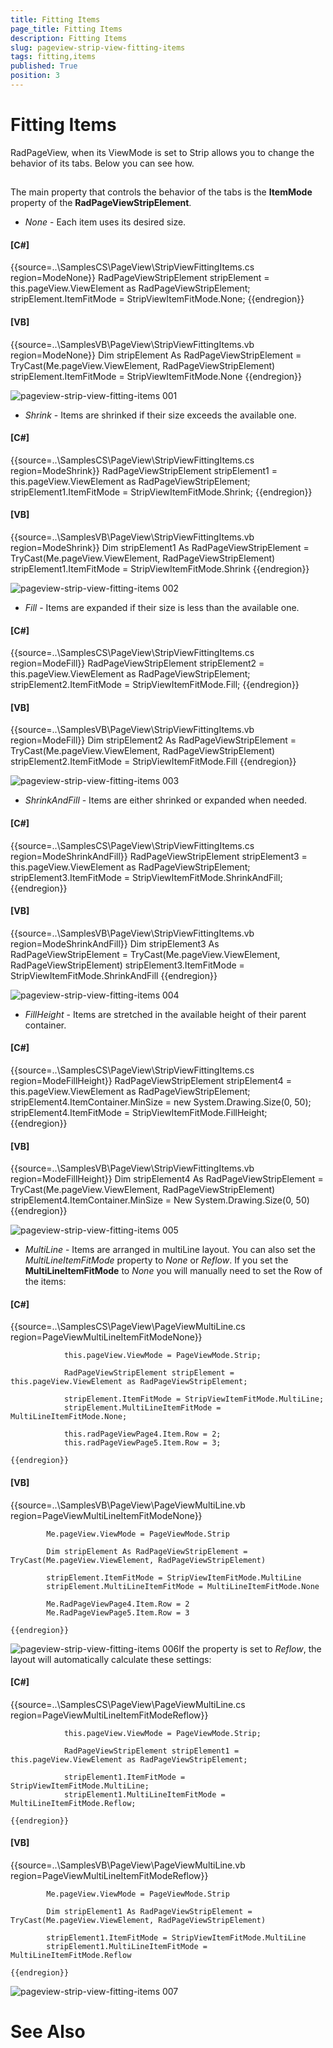 ```yaml
---
title: Fitting Items
page_title: Fitting Items
description: Fitting Items
slug: pageview-strip-view-fitting-items
tags: fitting,items
published: True
position: 3
---
```


# Fitting Items



RadPageView, when its ViewMode is set to Strip allows you to change the behavior of its tabs. Below you can see how.

## 

The main property that controls the behavior of the tabs is the __ItemMode__ property of the __RadPageViewStripElement__.
        

* *None* - Each item uses its desired size.
            

#### __[C#]__

{{source=..\SamplesCS\PageView\StripViewFittingItems.cs region=ModeNone}}
	            RadPageViewStripElement stripElement = this.pageView.ViewElement as RadPageViewStripElement;
	            stripElement.ItemFitMode = StripViewItemFitMode.None;
	{{endregion}}



#### __[VB]__

{{source=..\SamplesVB\PageView\StripViewFittingItems.vb region=ModeNone}}
	        Dim stripElement As RadPageViewStripElement = TryCast(Me.pageView.ViewElement, RadPageViewStripElement)
	        stripElement.ItemFitMode = StripViewItemFitMode.None
	{{endregion}}

![pageview-strip-view-fitting-items 001](images/pageview-strip-view-fitting-items001.png)

* *Shrink* - Items are shrinked if their size exceeds the available one.
            

#### __[C#]__

{{source=..\SamplesCS\PageView\StripViewFittingItems.cs region=ModeShrink}}
	            RadPageViewStripElement stripElement1 = this.pageView.ViewElement as RadPageViewStripElement;
	            stripElement1.ItemFitMode = StripViewItemFitMode.Shrink;
	{{endregion}}



#### __[VB]__

{{source=..\SamplesVB\PageView\StripViewFittingItems.vb region=ModeShrink}}
	        Dim stripElement1 As RadPageViewStripElement = TryCast(Me.pageView.ViewElement, RadPageViewStripElement)
	        stripElement1.ItemFitMode = StripViewItemFitMode.Shrink
	{{endregion}}

![pageview-strip-view-fitting-items 002](images/pageview-strip-view-fitting-items002.gif)

* *Fill* - Items are expanded if their size is less than the available one.
            

#### __[C#]__

{{source=..\SamplesCS\PageView\StripViewFittingItems.cs region=ModeFill}}
	            RadPageViewStripElement stripElement2 = this.pageView.ViewElement as RadPageViewStripElement;
	            stripElement2.ItemFitMode = StripViewItemFitMode.Fill;
	{{endregion}}



#### __[VB]__

{{source=..\SamplesVB\PageView\StripViewFittingItems.vb region=ModeFill}}
	        Dim stripElement2 As RadPageViewStripElement = TryCast(Me.pageView.ViewElement, RadPageViewStripElement)
	        stripElement2.ItemFitMode = StripViewItemFitMode.Fill
	{{endregion}}

![pageview-strip-view-fitting-items 003](images/pageview-strip-view-fitting-items003.gif)

* *ShrinkAndFill* - Items are either shrinked or expanded when needed.
            

#### __[C#]__

{{source=..\SamplesCS\PageView\StripViewFittingItems.cs region=ModeShrinkAndFill}}
	            RadPageViewStripElement stripElement3 = this.pageView.ViewElement as RadPageViewStripElement;
	            stripElement3.ItemFitMode = StripViewItemFitMode.ShrinkAndFill;
	{{endregion}}



#### __[VB]__

{{source=..\SamplesVB\PageView\StripViewFittingItems.vb region=ModeShrinkAndFill}}
	        Dim stripElement3 As RadPageViewStripElement = TryCast(Me.pageView.ViewElement, RadPageViewStripElement)
	        stripElement3.ItemFitMode = StripViewItemFitMode.ShrinkAndFill
	{{endregion}}

![pageview-strip-view-fitting-items 004](images/pageview-strip-view-fitting-items004.gif)

* *FillHeight* - Items are stretched in the available height of their parent container.
            

#### __[C#]__

{{source=..\SamplesCS\PageView\StripViewFittingItems.cs region=ModeFillHeight}}
	            RadPageViewStripElement stripElement4 = this.pageView.ViewElement as RadPageViewStripElement;
	            stripElement4.ItemContainer.MinSize = new System.Drawing.Size(0, 50);
	            stripElement4.ItemFitMode = StripViewItemFitMode.FillHeight;
	{{endregion}}



#### __[VB]__

{{source=..\SamplesVB\PageView\StripViewFittingItems.vb region=ModeFillHeight}}
	        Dim stripElement4 As RadPageViewStripElement = TryCast(Me.pageView.ViewElement, RadPageViewStripElement)
	        stripElement4.ItemContainer.MinSize = New System.Drawing.Size(0, 50)
	{{endregion}}

![pageview-strip-view-fitting-items 005](images/pageview-strip-view-fitting-items005.png)

* *MultiLine* - Items are arranged in multiLine layout. 
              You can also set the *MultiLineItemFitMode* property to *None* or *Reflow*.
            If you set the __MultiLineItemFitMode__ to *None* you will manually need to set the Row of the items:
            

#### __[C#]__

{{source=..\SamplesCS\PageView\PageViewMultiLine.cs region=PageViewMultiLineItemFitModeNone}}
	
	            this.pageView.ViewMode = PageViewMode.Strip;
	
	            RadPageViewStripElement stripElement = this.pageView.ViewElement as RadPageViewStripElement;
	
	            stripElement.ItemFitMode = StripViewItemFitMode.MultiLine;
	            stripElement.MultiLineItemFitMode = MultiLineItemFitMode.None;
	
	            this.radPageViewPage4.Item.Row = 2;
	            this.radPageViewPage5.Item.Row = 3;
	
	{{endregion}}



#### __[VB]__

{{source=..\SamplesVB\PageView\PageViewMultiLine.vb region=PageViewMultiLineItemFitModeNone}}
	
	        Me.pageView.ViewMode = PageViewMode.Strip
	
	        Dim stripElement As RadPageViewStripElement = TryCast(Me.pageView.ViewElement, RadPageViewStripElement)
	
	        stripElement.ItemFitMode = StripViewItemFitMode.MultiLine
	        stripElement.MultiLineItemFitMode = MultiLineItemFitMode.None
	
	        Me.RadPageViewPage4.Item.Row = 2
	        Me.RadPageViewPage5.Item.Row = 3
	
	{{endregion}}

![pageview-strip-view-fitting-items 006](images/pageview-strip-view-fitting-items006.gif)If the property is set to *Reflow*, the layout will automatically calculate these settings:
            

#### __[C#]__

{{source=..\SamplesCS\PageView\PageViewMultiLine.cs region=PageViewMultiLineItemFitModeReflow}}
	
	            this.pageView.ViewMode = PageViewMode.Strip;
	
	            RadPageViewStripElement stripElement1 = this.pageView.ViewElement as RadPageViewStripElement;
	
	            stripElement1.ItemFitMode = StripViewItemFitMode.MultiLine;
	            stripElement1.MultiLineItemFitMode = MultiLineItemFitMode.Reflow;
	
	{{endregion}}



#### __[VB]__

{{source=..\SamplesVB\PageView\PageViewMultiLine.vb region=PageViewMultiLineItemFitModeReflow}}
	
	        Me.pageView.ViewMode = PageViewMode.Strip
	
	        Dim stripElement1 As RadPageViewStripElement = TryCast(Me.pageView.ViewElement, RadPageViewStripElement)
	
	        stripElement1.ItemFitMode = StripViewItemFitMode.MultiLine
	        stripElement1.MultiLineItemFitMode = MultiLineItemFitMode.Reflow
	
	{{endregion}}

![pageview-strip-view-fitting-items 007](images/pageview-strip-view-fitting-items007.gif)

# See Also
